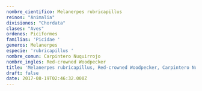 ```yaml
---
nombre_cientifico: Melanerpes rubricapillus
reinos: "Animalia"
divisiones: "Chordata"
clases: "Aves"
ordenes: Piciformes
familias: 'Picidae '
generos: Melanerpes
especie: 'rubricapillus '
nombre_comun: Carpintero Nuquirrojo
nombre_ingles: Red-crowned Woodpecker
title: 'Melanerpes rubricapillus, Red-crowned Woodpecker, Carpintero Nuquirrojo'
draft: false
date: 2017-08-19T02:46:32.000Z
---
```


